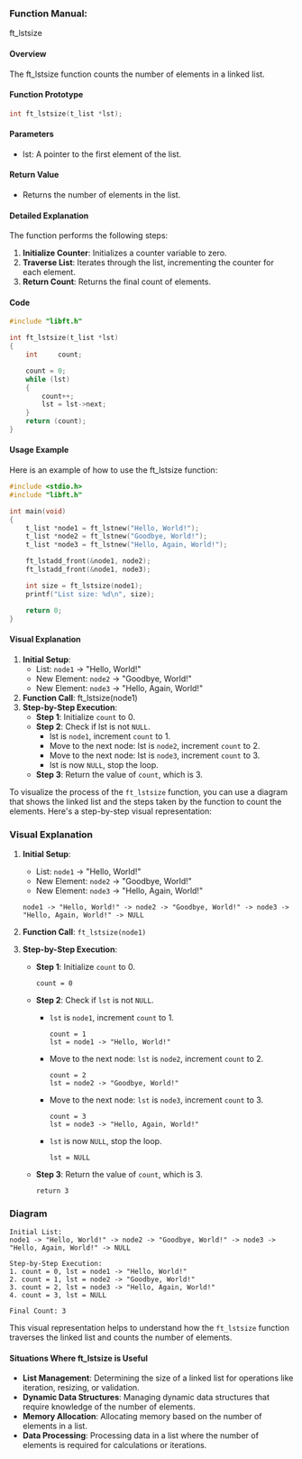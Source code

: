 ### Function Manual: 

ft_lstsize

#### Overview
The ft_lstsize function counts the number of elements in a linked list.

#### Function Prototype
```c
int ft_lstsize(t_list *lst);
```

#### Parameters
- lst: A pointer to the first element of the list.

#### Return Value
- Returns the number of elements in the list.

#### Detailed Explanation
The function performs the following steps:
1. **Initialize Counter**: Initializes a counter variable to zero.
2. **Traverse List**: Iterates through the list, incrementing the counter for each element.
3. **Return Count**: Returns the final count of elements.

#### Code
```c
#include "libft.h"

int	ft_lstsize(t_list *lst)
{
    int		count;

    count = 0;
    while (lst)
    {
        count++;
        lst = lst->next;
    }
    return (count);
}
```

#### Usage Example
Here is an example of how to use the ft_lstsize function:
```c
#include <stdio.h>
#include "libft.h"

int main(void)
{
    t_list *node1 = ft_lstnew("Hello, World!");
    t_list *node2 = ft_lstnew("Goodbye, World!");
    t_list *node3 = ft_lstnew("Hello, Again, World!");

    ft_lstadd_front(&node1, node2);
    ft_lstadd_front(&node1, node3);

    int size = ft_lstsize(node1);
    printf("List size: %d\n", size);

    return 0;
}
```

#### Visual Explanation
1. **Initial Setup**:
   - List: `node1` -> "Hello, World!"
   - New Element: `node2` -> "Goodbye, World!"
   - New Element: `node3` -> "Hello, Again, World!"
2. **Function Call**: ft_lstsize(node1)
3. **Step-by-Step Execution**:
   - **Step 1**: Initialize `count` to 0.
   - **Step 2**: Check if lst is not `NULL`.
     - lst is `node1`, increment `count` to 1.
     - Move to the next node: lst is `node2`, increment `count` to 2.
     - Move to the next node: lst is `node3`, increment `count` to 3.
     - lst is now `NULL`, stop the loop.
   - **Step 3**: Return the value of `count`, which is 3.

To visualize the process of the `ft_lstsize` function, you can use a diagram that shows the linked list and the steps taken by the function to count the elements. Here's a step-by-step visual representation:

### Visual Explanation

1. **Initial Setup**:
   - List: `node1` -> "Hello, World!"
   - New Element: `node2` -> "Goodbye, World!"
   - New Element: `node3` -> "Hello, Again, World!"

   ```plaintext
   node1 -> "Hello, World!" -> node2 -> "Goodbye, World!" -> node3 -> "Hello, Again, World!" -> NULL
   ```

2. **Function Call**: `ft_lstsize(node1)`

3. **Step-by-Step Execution**:

   - **Step 1**: Initialize `count` to 0.
     ```plaintext
     count = 0
     ```

   - **Step 2**: Check if `lst` is not `NULL`.
     - `lst` is `node1`, increment `count` to 1.
       ```plaintext
       count = 1
       lst = node1 -> "Hello, World!"
       ```

     - Move to the next node: `lst` is `node2`, increment `count` to 2.
       ```plaintext
       count = 2
       lst = node2 -> "Goodbye, World!"
       ```

     - Move to the next node: `lst` is `node3`, increment `count` to 3.
       ```plaintext
       count = 3
       lst = node3 -> "Hello, Again, World!"
       ```

     - `lst` is now `NULL`, stop the loop.
       ```plaintext
       lst = NULL
       ```

   - **Step 3**: Return the value of `count`, which is 3.
     ```plaintext
     return 3
     ```

### Diagram

```plaintext
Initial List:
node1 -> "Hello, World!" -> node2 -> "Goodbye, World!" -> node3 -> "Hello, Again, World!" -> NULL

Step-by-Step Execution:
1. count = 0, lst = node1 -> "Hello, World!"
2. count = 1, lst = node2 -> "Goodbye, World!"
3. count = 2, lst = node3 -> "Hello, Again, World!"
4. count = 3, lst = NULL

Final Count: 3
```

This visual representation helps to understand how the `ft_lstsize` function traverses the linked list and counts the number of elements.

#### Situations Where ft_lstsize is Useful
- **List Management**: Determining the size of a linked list for operations like iteration, resizing, or validation.
- **Dynamic Data Structures**: Managing dynamic data structures that require knowledge of the number of elements.
- **Memory Allocation**: Allocating memory based on the number of elements in a list.
- **Data Processing**: Processing data in a list where the number of elements is required for calculations or iterations.